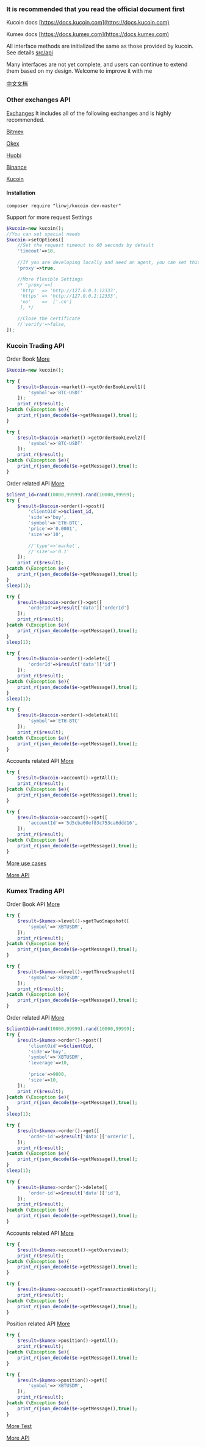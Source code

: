### It is recommended that you read the official document first

Kucoin docs [https://docs.kucoin.com](https://docs.kucoin.com)

Kumex docs [https://docs.kumex.com](https://docs.kumex.com)

All interface methods are initialized the same as those provided by kucoin. See details [src/api](https://github.com/zhouaini528/kucoin-php/tree/master/src/Api)

Many interfaces are not yet complete, and users can continue to extend them based on my design. Welcome to improve it with me

[中文文档](https://github.com/zhouaini528/kucoin-php/blob/master/README_CN.md)

### Other exchanges API

[Exchanges](https://github.com/zhouaini528/exchanges-php) It includes all of the following exchanges and is highly recommended.

[Bitmex](https://github.com/zhouaini528/bitmex-php)

[Okex](https://github.com/zhouaini528/okex-php)

[Huobi](https://github.com/zhouaini528/huobi-php)

[Binance](https://github.com/zhouaini528/binance-php)

[Kucoin](https://github.com/zhouaini528/kucoin-php)

#### Installation
```
composer require "linwj/kucoin dev-master"
```

Support for more request Settings
```php
$kucoin=new kucoin();
//You can set special needs
$kucoin->setOptions([
    //Set the request timeout to 60 seconds by default
    'timeout'=>10,
    
    //If you are developing locally and need an agent, you can set this
    'proxy'=>true,

    //More flexible Settings
    /* 'proxy'=>[
     'http'  => 'http://127.0.0.1:12333',
     'https' => 'http://127.0.0.1:12333',
     'no'    =>  ['.cn']
     ], */

    //Close the certificate
    //'verify'=>false,
]);
```

### Kucoin Trading API

Order Book [More](https://github.com/zhouaini528/kucoin-php/blob/master/tests/kucoin/market.php)

```php
$kucoin=new kucoin();

try {
    $result=$kucoin->market()->getOrderBookLevel1([
        'symbol'=>'BTC-USDT'
    ]);
    print_r($result);
}catch (\Exception $e){
    print_r(json_decode($e->getMessage(),true));
}

try {
    $result=$kucoin->market()->getOrderBookLevel2([
        'symbol'=>'BTC-USDT'
    ]);
    print_r($result);
}catch (\Exception $e){
    print_r(json_decode($e->getMessage(),true));
}
```

Order related API [More](https://github.com/zhouaini528/kucoin-php/blob/master/tests/kucoin/order.php)

```php
$client_id=rand(10000,99999).rand(10000,99999);
try {
    $result=$kucoin->order()->post([
        'clientOid'=>$client_id,
        'side'=>'buy',
        'symbol'=>'ETH-BTC',
        'price'=>'0.0001',
        'size'=>'10',
        
        //'type'=>'market',
        //'size'=>'0.1'
    ]);
    print_r($result);
}catch (\Exception $e){
    print_r(json_decode($e->getMessage(),true));
}
sleep(1);

try {
    $result=$kucoin->order()->get([
        'orderId'=>$result['data']['orderId']
    ]);
    print_r($result);
}catch (\Exception $e){
    print_r(json_decode($e->getMessage(),true));
}
sleep(1);

try {
    $result=$kucoin->order()->delete([
        'orderId'=>$result['data']['id']
    ]);
    print_r($result);
}catch (\Exception $e){
    print_r(json_decode($e->getMessage(),true));
} 
sleep(1);

try {
    $result=$kucoin->order()->deleteAll([
        'symbol'=>'ETH-BTC'
    ]);
    print_r($result);
}catch (\Exception $e){
    print_r(json_decode($e->getMessage(),true));
} 
```

Accounts related API [More](https://github.com/zhouaini528/kucoin-php/blob/master/tests/kucoin/accounts.php)

```php
try {
    $result=$kucoin->account()->getAll();
    print_r($result);
}catch (\Exception $e){
    print_r(json_decode($e->getMessage(),true));
}

try {
    $result=$kucoin->account()->get([
        'accountId'=>'5d5cba60ef83c753ca6ddd16',
    ]);
    print_r($result);
}catch (\Exception $e){
    print_r(json_decode($e->getMessage(),true));
}

```

[More use cases](https://github.com/zhouaini528/kucoin-php/tree/master/tests/kucoin)

[More API](https://github.com/zhouaini528/kucoin-php/tree/master/src/Api/Kucoin)

### Kumex Trading API

Order Book API [More](https://github.com/zhouaini528/kucoin-php/blob/master/tests/kumex/level.php)

```php
try {
    $result=$kumex->level()->getTwoSnapshot([
        'symbol'=>'XBTUSDM',
    ]);
    print_r($result);
}catch (\Exception $e){
    print_r(json_decode($e->getMessage(),true));
}

try {
    $result=$kumex->level()->getThreeSnapshot([
        'symbol'=>'XBTUSDM',
    ]);
    print_r($result);
}catch (\Exception $e){
    print_r(json_decode($e->getMessage(),true));
}
```

Order related API [More](https://github.com/zhouaini528/kucoin-php/blob/master/tests/kumex/order.php)

```php
$clientOid=rand(10000,99999).rand(10000,99999);
try {
    $result=$kumex->order()->post([
        'clientOid'=>$clientOid,
        'side'=>'buy',
        'symbol'=>'XBTUSDM',
        'leverage'=>10,
        
        'price'=>9000,
        'size'=>10,
    ]);
    print_r($result);
}catch (\Exception $e){
    print_r(json_decode($e->getMessage(),true));
}
sleep(1);

try {
    $result=$kumex->order()->get([
        'order-id'=>$result['data']['orderId'],
    ]);
    print_r($result);
}catch (\Exception $e){
    print_r(json_decode($e->getMessage(),true));
}
sleep(1);

try {
    $result=$kumex->order()->delete([
        'order-id'=>$result['data']['id'],
    ]);
    print_r($result);
}catch (\Exception $e){
    print_r(json_decode($e->getMessage(),true));
}
```

Accounts related API [More](https://github.com/zhouaini528/kucoin-php/blob/master/tests/kumex/accounts.php)

```php
try {
    $result=$kumex->account()->getOverview();
    print_r($result);
}catch (\Exception $e){
    print_r(json_decode($e->getMessage(),true));
}

try {
    $result=$kumex->account()->getTransactionHistory();
    print_r($result);
}catch (\Exception $e){
    print_r(json_decode($e->getMessage(),true));
}
```

Position related API [More](https://github.com/zhouaini528/kucoin-php/blob/master/tests/kumex/position.php)
```php
try {
    $result=$kumex->position()->getAll();
    print_r($result);
}catch (\Exception $e){
    print_r(json_decode($e->getMessage(),true));
}

try {
    $result=$kumex->position()->get([
        'symbol'=>'XBTUSDM',
    ]);
    print_r($result);
}catch (\Exception $e){
    print_r(json_decode($e->getMessage(),true));
}
```

[More Test](https://github.com/zhouaini528/kucoin-php/tree/master/tests/kumex)

[More API](https://github.com/zhouaini528/kucoin-php/tree/master/src/Api/Kumex)
